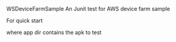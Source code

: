 WSDeviceFarmSample
An Junit test for AWS device farm sample

For quick start


where app dir contains the apk to test
